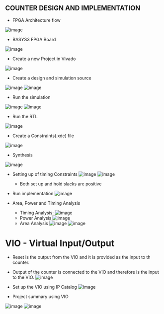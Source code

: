## COUNTER DESIGN AND IMPLEMENTATION
- FPGA Architecture flow

![image](https://user-images.githubusercontent.com/92938137/171319753-8f4da3e3-4991-4233-b3c3-384b509b52b4.png)

- BASYS3 FPGA Board

![image](https://user-images.githubusercontent.com/92938137/171319805-7145a8bc-2c97-4b63-ac41-13ce0c65fbff.png)

- Create a new Project in Vivado

![image](https://user-images.githubusercontent.com/92938137/171317425-1e16f567-791d-4fa9-ac81-106c8ee18110.png)
- Create a design and simulation source

![image](https://user-images.githubusercontent.com/92938137/171317525-b9a83bd3-d1d8-4e57-9dc2-a82538231e43.png)
![image](https://user-images.githubusercontent.com/92938137/171317535-a2b20c18-e8d8-405f-8dae-7f94e5e209b4.png)
- Run the simulation

![image](https://user-images.githubusercontent.com/92938137/171317562-9eba74f4-befb-4924-a648-9ae677d75af8.png)
![image](https://user-images.githubusercontent.com/92938137/171317572-3d9e239d-be1e-4de8-b757-6ba71c80eadd.png)
- Run the RTL

![image](https://user-images.githubusercontent.com/92938137/171318209-1b013da8-0721-450a-8e89-40f7ce9834fe.png)
- Create a Constraints(.xdc) file

![image](https://user-images.githubusercontent.com/92938137/171318143-82cd77dd-c126-43f7-8db8-6778245b34da.png)
- Synthesis

![image](https://user-images.githubusercontent.com/92938137/171319867-0234b1dc-1f63-4274-adbe-205d067c58cd.png)
- Setting up of timing Constraints
![image](https://user-images.githubusercontent.com/92938137/171322862-0e1e5cc8-ad04-41d5-af77-3f2491b2e844.png)
![image](https://user-images.githubusercontent.com/92938137/171320374-5f044668-e026-4ac0-93b9-167fdede9920.png)   
  - Both set up and hold slacks are positive
- Run implementation
![image](https://user-images.githubusercontent.com/92938137/171320745-84a1d2b2-50a5-4500-bb5c-a1488e29b3d7.png)

- Area, Power and Timing Analysis
     - Timing Analysis:
![image](https://user-images.githubusercontent.com/92938137/171322431-cf74a945-9b79-42ab-a479-23e23e47db6a.png)
     - Power Analysis
![image](https://user-images.githubusercontent.com/92938137/171322347-44755eea-514a-43a7-9cf6-9a5437002cb3.png)
     - Area Analysis
![image](https://user-images.githubusercontent.com/92938137/171322626-4b47acca-7509-49f9-86db-f56d9c816beb.png)
![image](https://user-images.githubusercontent.com/92938137/171322651-a4436351-9808-49f4-8d08-8d861c4ce098.png)

# VIO - Virtual Input/Output
- Reset is the output from the VIO and it is provided as the input to th counter.
- Output of the counter is connected to the VIO and therefore is the input to the VIO.
![image](https://user-images.githubusercontent.com/92938137/171323116-2b03f758-c252-479c-91a2-61a640bb32f9.png)

- Set up the VIO using IP Catalog
![image](https://user-images.githubusercontent.com/92938137/171323988-c498b990-2790-4055-b3fb-05b52233311a.png)

- Project summary using VIO

![image](https://user-images.githubusercontent.com/92938137/171326975-e3565409-94f6-4ff7-987e-bff626766ae9.png)
![image](https://user-images.githubusercontent.com/92938137/171327035-4faf85b7-2e9a-45f6-9bcb-477b02428865.png)
